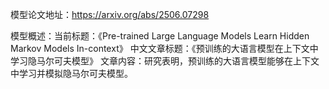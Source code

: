 模型论文地址：https://arxiv.org/abs/2506.07298

模型概述：当前标题：《Pre-trained Large Language Models Learn Hidden Markov Models In-context》
中文文章标题：《预训练的大语言模型在上下文中学习隐马尔可夫模型》
文章内容：研究表明，预训练的大语言模型能够在上下文中学习并模拟隐马尔可夫模型。
